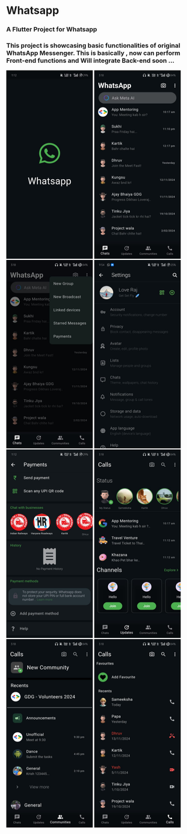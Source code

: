 # Whatsapp
### A Flutter Project for Whatsapp
### This project is showcasing basic functionalities of original WhatsApp Messenger. This is basically , now can perform Front-end functions and Will integrate Back-end soon ...

<html>
  <body>
<div class="rtx">
<img src='https://github.com/dhimanLove/Whatsapp-Clone/blob/master/Screenshos/WhatsApp%20Image%202024-11-18%20at%2023.13.05_c19b9564.jpg' height="500" width="230">
<img src="https://github.com/dhimanLove/Whatsapp-Clone/blob/master/Screenshos/Chats.jpg" height="500" width="230">
<img src="https://github.com/dhimanLove/Whatsapp-Clone/blob/master/Screenshos/Chats%20with%20Drawer.jpg" height="500" width="230">
  <img src='https://github.com/dhimanLove/Whatsapp-Clone/blob/master/Screenshos/settings.jpg' height="500" width="230">
  <img src="https://github.com/dhimanLove/Whatsapp-Clone/blob/master/Screenshos/Payments.jpg" height="500" width="230">
<img src="https://github.com/dhimanLove/Whatsapp-Clone/blob/master/Screenshos/Updates.jpg" height="500" width="230">
<img src="https://github.com/dhimanLove/Whatsapp-Clone/blob/master/Screenshos/Community.jpg" height="500" width="230">
<img src="https://github.com/dhimanLove/Whatsapp-Clone/blob/master/Screenshos/Calls.jpg" height="500" width="230">
</div>
  </body>
</html>
